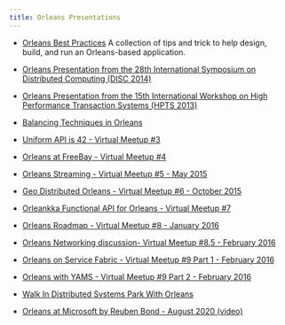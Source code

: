 ```yaml
---
title: Orleans Presentations
---
```



* [Orleans Best Practices](http://research.microsoft.com/apps/pubs/default.aspx?id=244727) A collection of tips and trick to help design, build, and run an Orleans-based application.

* [Orleans Presentation from the 28th International Symposium on Distributed Computing (DISC 2014)](http://research.microsoft.com/en-US/people/philbe/disckeyotephilbefinal.pdf)

* [Orleans Presentation from the 15th International Workshop on High Performance Transaction Systems (HPTS 2013)](http://www.hpts.ws/papers/2013/Bykov.pdf)

* [Balancing Techniques in Orleans](Balancing%20Techniques%20in%20Orleans.pptx)

* [Uniform API is 42 - Virtual Meetup #3]((VM03)%20Uniform%20Api%20is%2042.pptx)

* [Orleans at FreeBay - Virtual Meetup #4](VM-4%20-%20Using%20Orleans%20at%20FreeBay.pptx)

* [Orleans Streaming - Virtual Meetup #5 - May 2015](Orleans%20Streaming%20-%20Virtual%20meetup%20-%205-22-2015.pptx)

* [Geo Distributed Orleans - Virtual Meetup #6 - October 2015](VM-6%20-%20Orleans-Geo-Replication.pptx)

* [Orleankka Functional API for Orleans - Virtual Meetup #7]((VM07)%20Orleankka%20Functional%20API%20for%20Orleans.pptx)

* [Orleans Roadmap - Virtual Meetup #8 - January 2016](Orleans%20Roadmap%201-21-2016.pptx)

* [Orleans Networking discussion- Virtual Meetup #8.5 - February 2016](VM-8.5%20-%20Orleans%20Networking.pptx)

* [Orleans on Service Fabric - Virtual Meetup #9 Part 1 - February 2016](VM-9%20-%20Part.1%20Orleans-on-Service-Fabric.pptx)

* [Orleans with YAMS - Virtual Meetup #9 Part 2 - February 2016](VM-9%20-%20Part.2%20Orleans-with-YAMS.pptx)

* [Walk In Distributed Systems Park With Orleans]((FWDAYSKIEV2016)%20Walk.In.Distributed.Systems.Park.With.Orleans.pptx)

* [Orleans at Microsoft by Reuben Bond - August 2020 (video)](https://www.youtube.com/watch?v=KhgYlvGLv9c)
